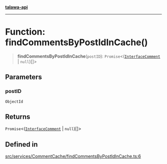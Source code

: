 [**talawa-api**](../../../../README.md)

***

# Function: findCommentsByPostIdInCache()

> **findCommentsByPostIdInCache**(`postID`): `Promise`\<([`InterfaceComment`](../../../../models/Comment/interfaces/InterfaceComment.md) \| `null`)[]\>

## Parameters

### postID

`ObjectId`

## Returns

`Promise`\<([`InterfaceComment`](../../../../models/Comment/interfaces/InterfaceComment.md) \| `null`)[]\>

## Defined in

[src/services/CommentCache/findCommentsByPostIdInCache.ts:6](https://github.com/Suyash878/talawa-api/blob/e4413cec641a837926071678fed3c7f67234e31e/src/services/CommentCache/findCommentsByPostIdInCache.ts#L6)
